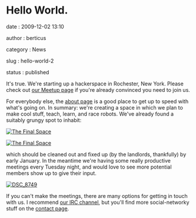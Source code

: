 Hello World.
============

date
:   2009-12-02 13:10

author
:   berticus

category
:   News

slug
:   hello-world-2

status
:   published

It's true. We're starting up a hackerspace in Rochester, New York.
Please check out [our Meetup
page](http://www.meetup.com/Rochester-Hackerspace) if you're already
convinced you need to join us.

For everybody else, the [about page](http://www.interlockroc.org/about/)
is a good place to get up to speed with what's going on. In summary:
we're creating a space in which we plan to make cool stuff, teach,
learn, and race robots. We've already found a suitably grungy spot to
inhabit:

[![The Final
Space](http://farm3.static.flickr.com/2749/4147399201_3d619df561.jpg)](http://www.flickr.com/photos/bert_m_b/4147399201/)

[![The Final
Space](http://farm3.static.flickr.com/2749/4147399201_3d619df561.jpg)](http://www.flickr.com/photos/bert_m_b/4147399201/)

which should be cleaned out and fixed up (by the landlords, thankfully)
by early January. In the meantime we're having some really productive
meetings every Tuesday night, and would love to see more potential
members show up to give their input.

[![DSC\_8749](http://farm3.static.flickr.com/2778/4152703689_715603a0fe.jpg)](http://www.flickr.com/photos/bert_m_b/4152703689/)

If you can't make the meetings, there are many options for getting in
touch with us. I recommend [our IRC
channel](irc://irc.slashnet.org#interlock), but you'll find more
social-networky stuff on the [contact
page](http://www.interlockroc.org/contact/).
